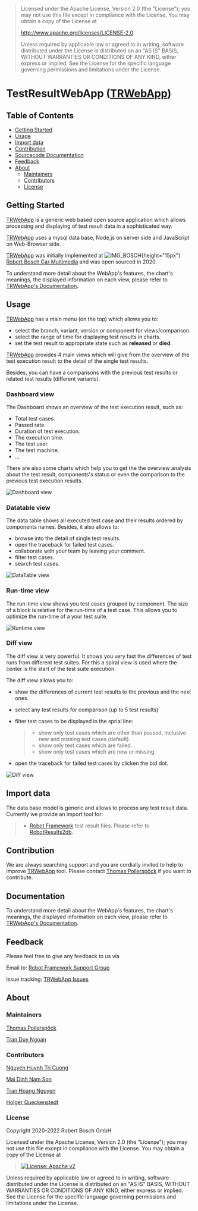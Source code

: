 > Licensed under the Apache License, Version 2.0 (the \"License\"); you
> may not use this file except in compliance with the License. You may
> obtain a copy of the License at
>
> <http://www.apache.org/licenses/LICENSE-2.0>
>
> Unless required by applicable law or agreed to in writing, software
> distributed under the License is distributed on an \"AS IS\" BASIS,
> WITHOUT WARRANTIES OR CONDITIONS OF ANY KIND, either express or
> implied. See the License for the specific language governing
> permissions and limitations under the License.

# TestResultWebApp ([TRWebApp](https://github.com/test-fullautomation/testresultwebapp))

## Table of Contents

-   [Getting Started](#getting-started)
-   [Usage](#usage)
-   [Import data](#import-data)
-   [Contribution](#contribution)
-   [Sourcecode Documentation](#documentation)
-   [Feedback](#feedback)
-   [About](#about)
    -   [Maintainers](#maintainers)
    -   [Contributors](#contributors)
    -   [License](#license)

## Getting Started

[TRWebApp](https://github.com/test-fullautomation/testresultwebapp) is a
generic web based open source application which allows processing and
displaying of test result data in a sophisticated way.

[TRWebApp](https://github.com/test-fullautomation/testresultwebapp) uses
a mysql data base, Node,js on server side and JavaScript on Web-Browser
side.

[TRWebApp](https://github.com/test-fullautomation/testresultwebapp) was
initially implemented at
![IMG_BOSCH](packagedoc/additional_docs/pictures/Bosch-Logo.png){height="15px"}
[Robert Bosch Car
Multimedia](https://www.bosch.de/unser-unternehmen/bosch-in-deutschland/hildesheim)
and was open sourced in 2020.

To understand more detail about the WebApp\'s features, the chart\'s
meanings, the displayed information on each view, please refer to
[TRWebApp's
Documentation](https://github.com/test-fullautomation/testresultwebapp/blob/develop/TestResultWebApp/TestResultWebApp.pdf).

## Usage

[TRWebApp](https://github.com/test-fullautomation/testresultwebapp) has
a main menu (on the top) which allows you to:

-   select the branch, variant, version or component for
    views/comparison.
-   select the range of time for displaying test results in charts.
-   set the test result to appropriate state such as **released** or
    **died**.

[TRWebApp](https://github.com/test-fullautomation/testresultwebapp)
provides 4 main views which will give from the overview of the test
execution result to the detail of the single test results.

Besides, you can have a comparisons with the previous test results or
related test results (different variants).

### Dashboard view

The Dashboard shows an overview of the test execution result, such as:

-   Total test cases.
-   Passed rate.
-   Duration of test execution.
-   The execution time.
-   The test user.
-   The test machine.
-   \...

There are also some charts which help you to get the the overview
analysis about the test result, components\'s status or even the
comparison to the previous test execution results.

![Dashboard view](packagedoc/additional_docs/pictures/Dashboard.png)

### Datatable view

The data table shows all executed test case and their results ordered by
components names. Besides, it also allows to:

-   browse into the detail of single test results.
-   open the traceback for failed test cases.
-   collaborate with your team by leaving your comment.
-   filter test cases.
-   search test cases.

![DataTable view](packagedoc/additional_docs/pictures/DataTable.png)

### Run-time view

The run-time view shows you test cases grouped by component. The size of
a block is relative for the run-time of a test case. This allows you to
optimize the run-time of a your test suite.

![Runtime view](packagedoc/additional_docs/pictures/Runtime.png)

### Diff view

The diff view is very powerful. It shows you very fast the differences
of test runs from different test suites. For this a spiral view is used
where the center is the start of the test suite execution.

The diff view allows you to:

-   show the differences of current test results to the previous and the
    next ones.

-   select any test results for comparison (up to 5 test results)

-   filter test cases to be displayed in the sprial line:

    > -   show only test cases which are other than passed, inclusive
    >     new and missing test cases (default).
    > -   show only test cases which are failed.
    > -   show only test cases which are new or missing.

-   open the traceback for failed test cases by clicken the bid dot.

![Diff view](packagedoc/additional_docs/pictures/DiffView.png)

## Import data

The data base model is generic and allows to process any test result
data. Currently we provide an import tool for:

> -   [Robot Framework](http://robotframework.org) test result files.
>     Please refer to
>     [RobotResults2db](https://github.com/test-fullautomation/robotframework-testresultwebapptool).

## Contribution

We are always searching support and you are cordially invited to help to
improve
[TRWebApp](https://github.com/test-fullautomation/testresultwebapp)
tool. Please contact [Thomas
Pollerspöck](mailto:Thomas.Pollerspoeck@de.bosch.com) if you want to
contribute.

## Documentation

To understand more detail about the WebApp\'s features, the chart\'s
meanings, the displayed information on each view, please refer to
[TRWebApp's
Documentation](https://github.com/test-fullautomation/testresultwebapp/blob/develop/TestResultWebApp/TestResultWebApp.pdf).

## Feedback

Please feel free to give any feedback to us via

Email to: [Robot Framework Support
Group](mailto:hi_cm-ci1_robotframeworksupportgroup@bcn.bosch.com)

Issue tracking: [TRWebApp
Issues](https://github.com/test-fullautomation/testresultwebapp/issues)

## About

### Maintainers

[Thomas Pollerspöck](mailto:Thomas.Pollerspoeck@de.bosch.com)

[Tran Duy Ngoan](mailto:Ngoan.TranDuy@vn.bosch.com)

### Contributors

[Nguyen Huynh Tri Cuong](mailto:Cuong.NguyenHuynhTri@vn.bosch.com)

[Mai Dinh Nam Son](mailto:Son.MaiDinhNam@vn.bosch.com)

[Tran Hoang Nguyen](mailto:Nguyen.TranHoang@vn.bosch.com)

[Holger Queckenstedt](mailto:Holger.Queckenstedt@de.bosch.com)

### License

Copyright 2020-2022 Robert Bosch GmbH

Licensed under the Apache License, Version 2.0 (the \"License\"); you
may not use this file except in compliance with the License. You may
obtain a copy of the License at

> [![License: Apache
> v2](https://img.shields.io/pypi/l/robotframework.svg)](http://www.apache.org/licenses/LICENSE-2.0.html)

Unless required by applicable law or agreed to in writing, software
distributed under the License is distributed on an \"AS IS\" BASIS,
WITHOUT WARRANTIES OR CONDITIONS OF ANY KIND, either express or implied.
See the License for the specific language governing permissions and
limitations under the License.
